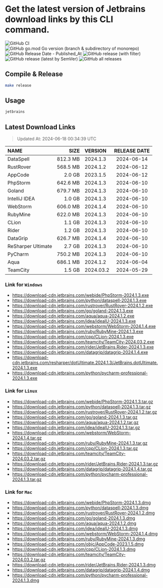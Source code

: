 # Get the latest version of Jetbrains download links by this CLI command.

![GitHub CI](https://github.com/designinlife/jetbrains/actions/workflows/ci.yml/badge.svg)
![GitHub go.mod Go version (branch & subdirectory of monorepo)](https://img.shields.io/github/go-mod/go-version/designinlife/jetbrains/master)
![GitHub Release Date - Published_At](https://img.shields.io/github/release-date/designinlife/jetbrains)
![GitHub release (with filter)](https://img.shields.io/github/v/release/designinlife/jetbrains)
![GitHub release (latest by SemVer)](https://img.shields.io/github/downloads/designinlife/jetbrains/v1.1.10/total)
![GitHub all releases](https://img.shields.io/github/downloads/designinlife/jetbrains/total)

## Compile & Release

```bash
make release
```

## Usage

```bash
jetbrains
```

## Latest Download Links

> Updated At: 2024-06-18 00:34:39 UTC

| NAME | SIZE | VERSION | RELEASE DATE |
| :-- | --: | :-- | :--: |
| DataSpell | 812.3 MB | 2024.1.3 | 2024-06-14 |
| RustRover | 568.5 MB | 2024.1.2 | 2024-06-12 |
| AppCode | 2.0 GB | 2023.1.5 | 2024-06-12 |
| PhpStorm | 642.6 MB | 2024.1.3 | 2024-06-10 |
| Goland | 679.7 MB | 2024.1.3 | 2024-06-10 |
| IntelliJ IDEA | 1.0 GB | 2024.1.3 | 2024-06-10 |
| WebStorm | 606.0 MB | 2024.1.4 | 2024-06-10 |
| RubyMine | 622.0 MB | 2024.1.3 | 2024-06-10 |
| CLion | 1.1 GB | 2024.1.3 | 2024-06-10 |
| Rider | 1.2 GB | 2024.1.3 | 2024-06-10 |
| DataGrip | 626.7 MB | 2024.1.4 | 2024-06-10 |
| ReSharper Ultimate | 2.7 GB | 2024.1.3 | 2024-06-10 |
| PyCharm | 750.2 MB | 2024.1.3 | 2024-06-10 |
| Aqua | 686.1 MB | 2024.1.2 | 2024-06-04 |
| TeamCity | 1.5 GB | 2024.03.2 | 2024-05-29 |

### Link for `Windows`

* <https://download-cdn.jetbrains.com/webide/PhpStorm-2024.1.3.exe>
* <https://download-cdn.jetbrains.com/python/dataspell-2024.1.3.exe>
* <https://download-cdn.jetbrains.com/rustrover/RustRover-2024.1.2.exe>
* <https://download-cdn.jetbrains.com/go/goland-2024.1.3.exe>
* <https://download-cdn.jetbrains.com/aqua/aqua-2024.1.2.exe>
* <https://download-cdn.jetbrains.com/idea/ideaIU-2024.1.3.exe>
* <https://download-cdn.jetbrains.com/webstorm/WebStorm-2024.1.4.exe>
* <https://download-cdn.jetbrains.com/ruby/RubyMine-2024.1.3.exe>
* <https://download-cdn.jetbrains.com/cpp/CLion-2024.1.3.exe>
* <https://download-cdn.jetbrains.com/teamcity/TeamCity-2024.03.2.exe>
* <https://download-cdn.jetbrains.com/rider/JetBrains.Rider-2024.1.3.exe>
* <https://download-cdn.jetbrains.com/datagrip/datagrip-2024.1.4.exe>
* <https://download-cdn.jetbrains.com/resharper/dotUltimate.2024.1.3/JetBrains.dotUltimate.2024.1.3.exe>
* <https://download-cdn.jetbrains.com/python/pycharm-professional-2024.1.3.exe>

### Link for `Linux`

* <https://download-cdn.jetbrains.com/webide/PhpStorm-2024.1.3.tar.gz>
* <https://download-cdn.jetbrains.com/python/dataspell-2024.1.3.tar.gz>
* <https://download-cdn.jetbrains.com/rustrover/RustRover-2024.1.2.tar.gz>
* <https://download-cdn.jetbrains.com/go/goland-2024.1.3.tar.gz>
* <https://download-cdn.jetbrains.com/aqua/aqua-2024.1.2.tar.gz>
* <https://download-cdn.jetbrains.com/idea/ideaIU-2024.1.3.tar.gz>
* <https://download-cdn.jetbrains.com/webstorm/WebStorm-2024.1.4.tar.gz>
* <https://download-cdn.jetbrains.com/ruby/RubyMine-2024.1.3.tar.gz>
* <https://download-cdn.jetbrains.com/cpp/CLion-2024.1.3.tar.gz>
* <https://download-cdn.jetbrains.com/teamcity/TeamCity-2024.03.2.tar.gz>
* <https://download-cdn.jetbrains.com/rider/JetBrains.Rider-2024.1.3.tar.gz>
* <https://download-cdn.jetbrains.com/datagrip/datagrip-2024.1.4.tar.gz>
* <https://download-cdn.jetbrains.com/python/pycharm-professional-2024.1.3.tar.gz>

### Link for `Mac`

* <https://download-cdn.jetbrains.com/webide/PhpStorm-2024.1.3.dmg>
* <https://download-cdn.jetbrains.com/python/dataspell-2024.1.3.dmg>
* <https://download-cdn.jetbrains.com/rustrover/RustRover-2024.1.2.dmg>
* <https://download-cdn.jetbrains.com/go/goland-2024.1.3.dmg>
* <https://download-cdn.jetbrains.com/aqua/aqua-2024.1.2.dmg>
* <https://download-cdn.jetbrains.com/idea/ideaIU-2024.1.3.dmg>
* <https://download-cdn.jetbrains.com/webstorm/WebStorm-2024.1.4.dmg>
* <https://download-cdn.jetbrains.com/ruby/RubyMine-2024.1.3.dmg>
* <https://download-cdn.jetbrains.com/objc/AppCode-2023.1.5.dmg>
* <https://download-cdn.jetbrains.com/cpp/CLion-2024.1.3.dmg>
* <https://download-cdn.jetbrains.com/teamcity/TeamCity-2024.03.2.tar.gz>
* <https://download-cdn.jetbrains.com/rider/JetBrains.Rider-2024.1.3.dmg>
* <https://download-cdn.jetbrains.com/datagrip/datagrip-2024.1.4.dmg>
* <https://download-cdn.jetbrains.com/python/pycharm-professional-2024.1.3.dmg>
